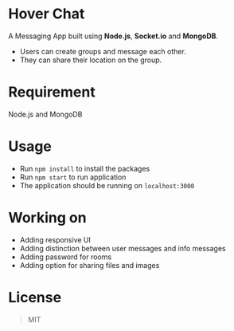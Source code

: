 # Hover Chat

A Messaging App built using **Node.js**, **Socket\.io** and **MongoDB**.

- Users can create groups and message each other.
- They can share their location on the group.

# Requirement

Node.js and MongoDB

# Usage

- Run `npm install` to install the packages
- Run `npm start` to run application
- The application should be running on `localhost:3000`

# Working on

- Adding responsive UI
- Adding distinction between user messages and info messages
- Adding password for rooms
- Adding option for sharing files and images

# License

> MIT
